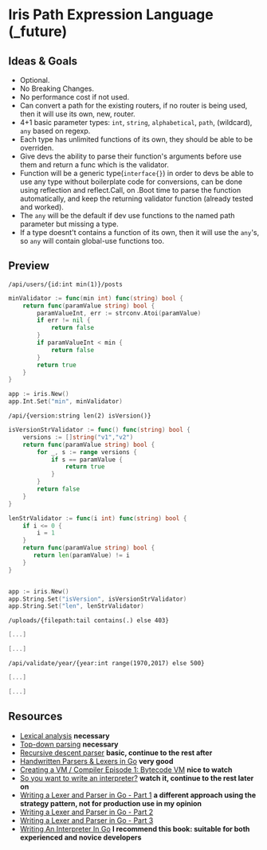 # Iris Path Expression Language (_future)


## Ideas & Goals 

- Optional.
- No Breaking Changes.
- No performance cost if not used.
- Can convert a path for the existing routers, if no router is being used, then it will use its own, new, router.
- 4+1 basic parameter types: `int`, `string`, `alphabetical`, `path`, (wildcard), `any` based on regexp.
- Each type has unlimited functions of its own, they should be able to be overriden.
- Give devs the ability to parse their function's arguments before use them and return a func which is the validator.
- Function will be a generic type(`interface{}`) in order to devs be able to use any type without boilerplate code for conversions,
can be done using reflection and reflect.Call, on .Boot time to parse the function automatically, and keep the returning validator function (already tested and worked).
- The `any` will be the default if dev use functions to the named path parameter but missing a type.
- If a type doesnt't contains a function of its own, then it will use the `any`'s, so `any` will contain global-use functions too. 

## Preview

`/api/users/{id:int min(1)}/posts`

```go
minValidator := func(min int) func(string) bool {
    return func(paramValue string) bool {
       	paramValueInt, err := strconv.Atoi(paramValue)
		if err != nil {
			return false
		}
        if paramValueInt < min {
            return false
        }
        return true
    }
}

app := iris.New()
app.Int.Set("min", minValidator)
```

`/api/{version:string len(2) isVersion()}`

```go
isVersionStrValidator := func() func(string) bool {
    versions := []string("v1","v2")
    return func(paramValue string) bool {
        for _, s := range versions {
            if s == paramValue {
                return true
            }
        }
        return false
    }
}

lenStrValidator := func(i int) func(string) bool {
    if i <= 0 {
        i = 1
    }
    return func(paramValue string) bool {
       return len(paramValue) != i
    }
}


app := iris.New()
app.String.Set("isVersion", isVersionStrValidator)
app.String.Set("len", lenStrValidator)
```

`/uploads/{filepath:tail contains(.) else 403}`

```go
[...]

[...]
```

`/api/validate/year/{year:int range(1970,2017) else 500}`

```go
[...]

[...]
```

## Resources
- [Lexical analysis](https://en.wikipedia.org/wiki/Lexical_analysis) **necessary**
- [Top-down parsing](https://en.wikipedia.org/wiki/Top-down_parsing) **necessary**
- [Recursive descent parser](https://en.wikipedia.org/wiki/Recursive_descent_parser) **basic, continue to the rest after**
- [Handwritten Parsers & Lexers in Go](https://blog.gopheracademy.com/advent-2014/parsers-lexers/) **very good**
- [Creating a VM / Compiler Episode 1: Bytecode VM](https://www.youtube.com/watch?v=DUNkdl0Jhgs) **nice to watch**
- [So you want to write an interpreter?](https://www.youtube.com/watch?v=LCslqgM48D4) **watch it, continue to the rest later on**
- [Writing a Lexer and Parser in Go - Part 1](http://adampresley.github.io/2015/04/12/writing-a-lexer-and-parser-in-go-part-1.html) **a different approach using the strategy pattern, not for production use in my opinion**
- [Writing a Lexer and Parser in Go - Part 2](http://adampresley.github.io/2015/05/12/writing-a-lexer-and-parser-in-go-part-2.html)
- [Writing a Lexer and Parser in Go - Part 3](http://adampresley.github.io/2015/06/01/writing-a-lexer-and-parser-in-go-part-3.html)
- [Writing An Interpreter In Go](https://www.amazon.com/Writing-Interpreter-Go-Thorsten-Ball/dp/300055808X) **I recommend this book: suitable for both experienced and novice developers**


<!-- author's notes:

When finish, I should write an article for new Gophers,  based on all of that I have read the last months on this subject.
It will help a lot new developers looking for these things.

Also, don't push commits to the _future folder for each change, commit every 2-3 days is enough.

-->
